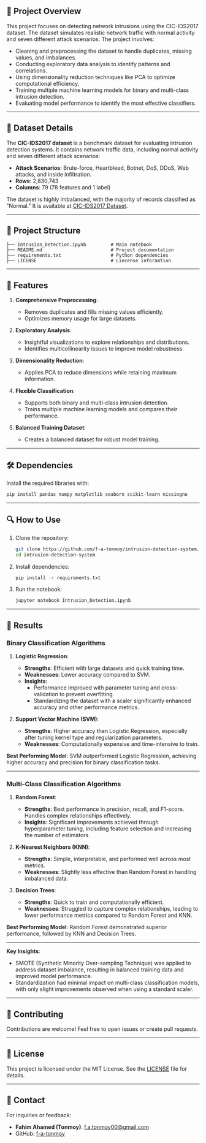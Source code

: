 ## 📝 Project Overview

This project focuses on detecting network intrusions using the CIC-IDS2017 dataset. The dataset simulates realistic network traffic with normal activity and seven different attack scenarios. The project involves:
- Cleaning and preprocessing the dataset to handle duplicates, missing values, and imbalances.
- Conducting exploratory data analysis to identify patterns and correlations.
- Using dimensionality reduction techniques like PCA to optimize computational efficiency.
- Training multiple machine learning models for binary and multi-class intrusion detection.
- Evaluating model performance to identify the most effective classifiers.

---

## 📂 Dataset Details

The **CIC-IDS2017 dataset** is a benchmark dataset for evaluating intrusion detection systems. It contains network traffic data, including normal activity and seven different attack scenarios:

- **Attack Scenarios**: Brute-force, Heartbleed, Botnet, DoS, DDoS, Web attacks, and inside infiltration.
- **Rows**: 2,830,743
- **Columns**: 79 (78 features and 1 label)

The dataset is highly imbalanced, with the majority of records classified as "Normal." It is available at [CIC-IDS2017 Dataset](https://www.unb.ca/cic/datasets/ids-2017.html).

---

## 📂 Project Structure

```plaintext
├── Intrusion_Detection.ipynb         # Main notebook
├── README.md                         # Project documentation
├── requirements.txt                  # Python dependencies
├── LICENSE                           # Liecense inforamtion
```

---

## 🚀 Features

1. **Comprehensive Preprocessing**:
   - Removes duplicates and fills missing values efficiently.
   - Optimizes memory usage for large datasets.

2. **Exploratory Analysis**:
   - Insightful visualizations to explore relationships and distributions.
   - Identifies multicollinearity issues to improve model robustness.

3. **Dimensionality Reduction**:
   - Applies PCA to reduce dimensions while retaining maximum information.

4. **Flexible Classification**:
   - Supports both binary and multi-class intrusion detection.
   - Trains multiple machine learning models and compares their performance.

5. **Balanced Training Dataset**:
   - Creates a balanced dataset for robust model training.

---

## 🛠️ Dependencies

Install the required libraries with:
```bash
pip install pandas numpy matplotlib seaborn scikit-learn missingno
```

---

## 🔍 How to Use

1. Clone the repository:
   ```bash
   git clone https://github.com/f-a-tonmoy/intrusion-detection-system.git
   cd intrusion-detection-system
   ```

2. Install dependencies:
   ```bash
   pip install -r requirements.txt
   ```

3. Run the notebook:
   ```bash
   jupyter notebook Intrusion_Detection.ipynb
   ```

---

## 🧪 Results

### Binary Classification Algorithms
1. **Logistic Regression**:
   - **Strengths**: Efficient with large datasets and quick training time.
   - **Weaknesses**: Lower accuracy compared to SVM.
   - **Insights**:
     - Performance improved with parameter tuning and cross-validation to prevent overfitting.
     - Standardizing the dataset with a scaler significantly enhanced accuracy and other performance metrics.

2. **Support Vector Machine (SVM)**:
   - **Strengths**: Higher accuracy than Logistic Regression, especially after tuning kernel type and regularization parameters.
   - **Weaknesses**: Computationally expensive and time-intensive to train.

**Best Performing Model**: SVM outperformed Logistic Regression, achieving higher accuracy and precision for binary classification tasks.

---

### Multi-Class Classification Algorithms
1. **Random Forest**:
   - **Strengths**: Best performance in precision, recall, and F1-score. Handles complex relationships effectively.
   - **Insights**: Significant improvements achieved through hyperparameter tuning, including feature selection and increasing the number of estimators.

2. **K-Nearest Neighbors (KNN)**:
   - **Strengths**: Simple, interpretable, and performed well across most metrics.
   - **Weaknesses**: Slightly less effective than Random Forest in handling imbalanced data.

3. **Decision Trees**:
   - **Strengths**: Quick to train and computationally efficient.
   - **Weaknesses**: Struggled to capture complex relationships, leading to lower performance metrics compared to Random Forest and KNN.

**Best Performing Model**: Random Forest demonstrated superior performance, followed by KNN and Decision Trees.

---

**Key Insights**:
- SMOTE (Synthetic Minority Over-sampling Technique) was applied to address dataset imbalance, resulting in balanced training data and improved model performance.
- Standardization had minimal impact on multi-class classification models, with only slight improvements observed when using a standard scaler.

---

## 🤝 Contributing

Contributions are welcome! Feel free to open issues or create pull requests.

---

## 📜 License

This project is licensed under the MIT License. See the [LICENSE](LICENSE) file for details.

---

## 💬 Contact

For inquiries or feedback:
- **Fahim Ahamed (Tonmoy)**: [f.a.tonmoy00@gmail.com](mailto:f.a.tonmoy00@gmail.com)
- GitHub: [f-a-tonmoy](https://github.com/f-a-tonmoy)
```
